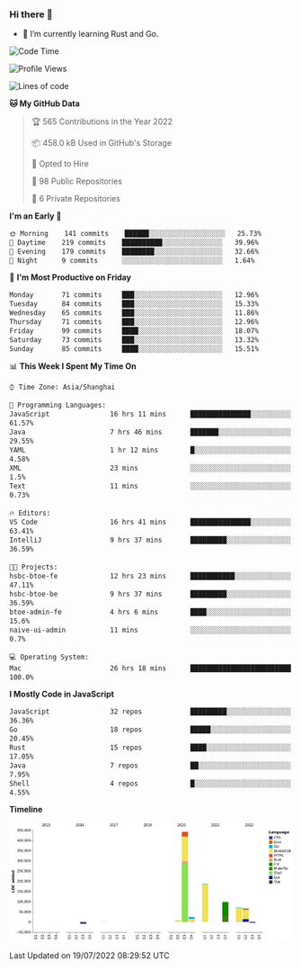 ### Hi there 👋

- 🌱 I’m currently learning Rust and Go.

<!--START_SECTION:waka-->
![Code Time](http://img.shields.io/badge/Code%20Time-591%20hrs%2010%20mins-blue)

![Profile Views](http://img.shields.io/badge/Profile%20Views-0-blue)

![Lines of code](https://img.shields.io/badge/From%20Hello%20World%20I%27ve%20Written-895%20Thousand%20lines%20of%20code-blue)

**🐱 My GitHub Data** 

> 🏆 565 Contributions in the Year 2022
 > 
> 📦 458.0 kB Used in GitHub's Storage 
 > 
> 💼 Opted to Hire
 > 
> 📜 98 Public Repositories 
 > 
> 🔑 6 Private Repositories  
 > 
**I'm an Early 🐤** 

```text
🌞 Morning    141 commits    ██████░░░░░░░░░░░░░░░░░░░   25.73% 
🌆 Daytime    219 commits    ██████████░░░░░░░░░░░░░░░   39.96% 
🌃 Evening    179 commits    ████████░░░░░░░░░░░░░░░░░   32.66% 
🌙 Night      9 commits      ░░░░░░░░░░░░░░░░░░░░░░░░░   1.64%

```
📅 **I'm Most Productive on Friday** 

```text
Monday       71 commits     ███░░░░░░░░░░░░░░░░░░░░░░   12.96% 
Tuesday      84 commits     ███░░░░░░░░░░░░░░░░░░░░░░   15.33% 
Wednesday    65 commits     ███░░░░░░░░░░░░░░░░░░░░░░   11.86% 
Thursday     71 commits     ███░░░░░░░░░░░░░░░░░░░░░░   12.96% 
Friday       99 commits     ████░░░░░░░░░░░░░░░░░░░░░   18.07% 
Saturday     73 commits     ███░░░░░░░░░░░░░░░░░░░░░░   13.32% 
Sunday       85 commits     ████░░░░░░░░░░░░░░░░░░░░░   15.51%

```


📊 **This Week I Spent My Time On** 

```text
⌚︎ Time Zone: Asia/Shanghai

💬 Programming Languages: 
JavaScript               16 hrs 11 mins      ███████████████░░░░░░░░░░   61.57% 
Java                     7 hrs 46 mins       ███████░░░░░░░░░░░░░░░░░░   29.55% 
YAML                     1 hr 12 mins        █░░░░░░░░░░░░░░░░░░░░░░░░   4.58% 
XML                      23 mins             ░░░░░░░░░░░░░░░░░░░░░░░░░   1.5% 
Text                     11 mins             ░░░░░░░░░░░░░░░░░░░░░░░░░   0.73%

🔥 Editors: 
VS Code                  16 hrs 41 mins      ███████████████░░░░░░░░░░   63.41% 
IntelliJ                 9 hrs 37 mins       █████████░░░░░░░░░░░░░░░░   36.59%

🐱‍💻 Projects: 
hsbc-btoe-fe             12 hrs 23 mins      ███████████░░░░░░░░░░░░░░   47.11% 
hsbc-btoe-be             9 hrs 37 mins       █████████░░░░░░░░░░░░░░░░   36.59% 
btoe-admin-fe            4 hrs 6 mins        ████░░░░░░░░░░░░░░░░░░░░░   15.6% 
naive-ui-admin           11 mins             ░░░░░░░░░░░░░░░░░░░░░░░░░   0.7%

💻 Operating System: 
Mac                      26 hrs 18 mins      █████████████████████████   100.0%

```

**I Mostly Code in JavaScript** 

```text
JavaScript               32 repos            █████████░░░░░░░░░░░░░░░░   36.36% 
Go                       18 repos            █████░░░░░░░░░░░░░░░░░░░░   20.45% 
Rust                     15 repos            ████░░░░░░░░░░░░░░░░░░░░░   17.05% 
Java                     7 repos             ██░░░░░░░░░░░░░░░░░░░░░░░   7.95% 
Shell                    4 repos             █░░░░░░░░░░░░░░░░░░░░░░░░   4.55%

```


**Timeline**

![Chart not found](https://raw.githubusercontent.com/elton/elton/main/charts/bar_graph.png) 


 Last Updated on 19/07/2022 08:29:52 UTC
<!--END_SECTION:waka-->

<!--
**elton/elton** is a ✨ _special_ ✨ repository because its `README.md` (this file) appears on your GitHub profile.

Here are some ideas to get you started:

- 🔭 I’m currently working on ...
- 🌱 I’m currently learning ...
- 👯 I’m looking to collaborate on ...
- 🤔 I’m looking for help with ...
- 💬 Ask me about ...
- 📫 How to reach me: ...
- 😄 Pronouns: ...
- ⚡ Fun fact: ...
-->
